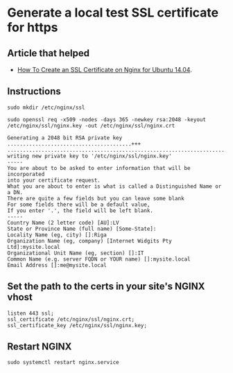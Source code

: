 # Generate a local test SSL certificate for https

## Article that helped
* [How To Create an SSL Certificate on Nginx for Ubuntu 14.04](https://www.digitalocean.com/community/tutorials/how-to-create-an-ssl-certificate-on-nginx-for-ubuntu-14-04).

## Instructions

`sudo mkdir /etc/nginx/ssl`

`sudo openssl req -x509 -nodes -days 365 -newkey rsa:2048 -keyout /etc/nginx/ssl/nginx.key -out /etc/nginx/ssl/nginx.crt`
			
```
Generating a 2048 bit RSA private key			
........................................+++			
..........................................................................+++			
writing new private key to '/etc/nginx/ssl/nginx.key'			
-----			
You are about to be asked to enter information that will be incorporated			
into your certificate request.			
What you are about to enter is what is called a Distinguished Name or a DN.			
There are quite a few fields but you can leave some blank			
For some fields there will be a default value,			
If you enter '.', the field will be left blank.			
-----			
Country Name (2 letter code) [AU]:LV			
State or Province Name (full name) [Some-State]:			
Locality Name (eg, city) []:Riga			
Organization Name (eg, company) [Internet Widgits Pty Ltd]:mysite.local
Organizational Unit Name (eg, section) []:IT			
Common Name (e.g. server FQDN or YOUR name) []:mysite.local
Email Address []:me@mysite.local
```

## Set the path to the certs in your site's NGINX vhost

```		
listen 443 ssl;			
ssl_certificate /etc/nginx/ssl/nginx.crt;			
ssl_certificate_key /etc/nginx/ssl/nginx.key;
```

## Restart NGINX
`sudo systemctl restart nginx.service`
